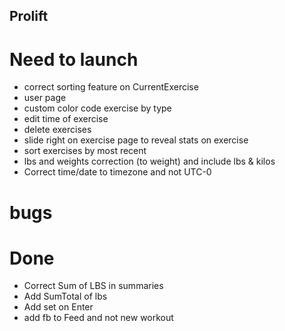 ## Prolift

# Need to launch
- correct sorting feature on CurrentExercise
- user page
- custom color code exercise by type
- edit time of exercise
- delete exercises
- slide right on exercise page to reveal stats on exercise
- sort exercises by most recent
- lbs and weights correction (to weight) and include lbs & kilos
- Correct time/date to timezone and not UTC-0

# bugs


# Done
- Correct Sum of LBS in summaries
- Add SumTotal of lbs
- Add set on Enter
- add fb to Feed and not new workout